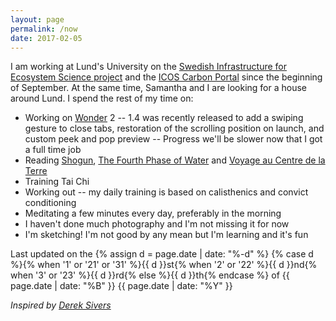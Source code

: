 ```yaml
---
layout: page
permalink: /now
date: 2017-02-05
---
```


I am working at Lund's University on the [Swedish Infrastructure for Ecosystem Science project](http://www.fieldsites.se/en-GB) and the [ICOS Carbon Portal](https://www.icos-cp.eu/) since the beginning of September.
At the same time, Samantha and I are looking for a house around Lund. I spend the rest of my time on:

- Working on [Wonder](https://itunes.apple.com/us/app/wonder-reader-for-wikipedia/id1050888989?mt=8&at=1010lo2M) 2 -- 1.4 was recently released to add a swiping gesture to close tabs, restoration of the scrolling position on launch, and custom peek and pop preview -- Progress we'll be slower now that I got a full time job
- Reading [Shogun](https://en.wikipedia.org/wiki/Sh%C5%8Dgun_(novel)), [The Fourth Phase of Water](https://www.goodreads.com/book/show/17930467-the-fourth-phase-of-water) and [Voyage au Centre de la Terre](https://fr.wikipedia.org/wiki/Voyage_au_centre_de_la_Terre)
- Training Tai Chi
- Working out -- my daily training is based on calisthenics and convict conditioning
- Meditating a few minutes every day, preferably in the morning
- I haven't done much photography and I'm not missing it for now
- I'm sketching! I'm not good by any mean but I'm learning and it's fun

Last updated on the {% assign d = page.date | date: "%-d" %}
{% case d %}{% when '1' or '21' or '31' %}{{ d }}st{% when '2' or '22' %}{{ d }}nd{% when '3' or '23' %}{{ d }}rd{% else %}{{ d }}th{% endcase %}
of {{ page.date | date: "%B" }}
{{ page.date | date: "%Y" }}

*Inspired by [Derek Sivers](https://sivers.org/nowff)*
